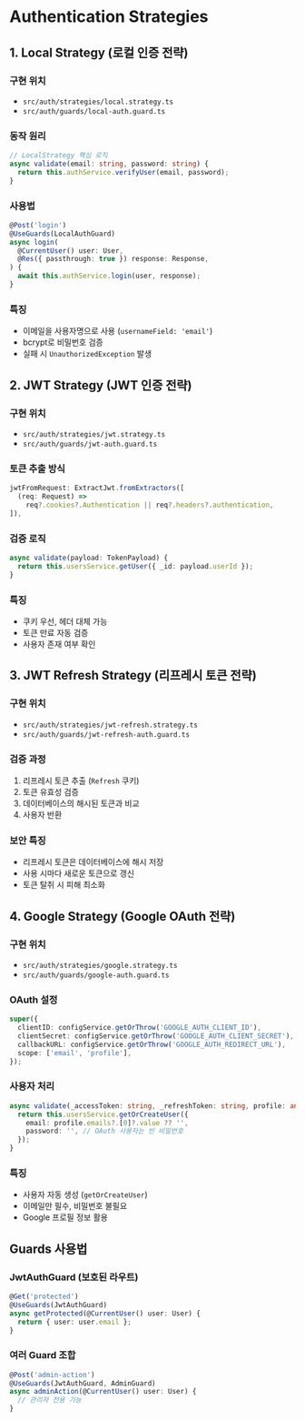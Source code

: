 # Authentication Strategies

## 1. Local Strategy (로컬 인증 전략)

### 구현 위치
- `src/auth/strategies/local.strategy.ts`
- `src/auth/guards/local-auth.guard.ts`

### 동작 원리
```typescript
// LocalStrategy 핵심 로직
async validate(email: string, password: string) {
  return this.authService.verifyUser(email, password);
}
```

### 사용법
```typescript
@Post('login')
@UseGuards(LocalAuthGuard)
async login(
  @CurrentUser() user: User,
  @Res({ passthrough: true }) response: Response,
) {
  await this.authService.login(user, response);
}
```

### 특징
- 이메일을 사용자명으로 사용 (`usernameField: 'email'`)
- bcrypt로 비밀번호 검증
- 실패 시 `UnauthorizedException` 발생

## 2. JWT Strategy (JWT 인증 전략)

### 구현 위치
- `src/auth/strategies/jwt.strategy.ts`
- `src/auth/guards/jwt-auth.guard.ts`

### 토큰 추출 방식
```typescript
jwtFromRequest: ExtractJwt.fromExtractors([
  (req: Request) =>
    req?.cookies?.Authentication || req?.headers?.authentication,
]),
```

### 검증 로직
```typescript
async validate(payload: TokenPayload) {
  return this.usersService.getUser({ _id: payload.userId });
}
```

### 특징
- 쿠키 우선, 헤더 대체 가능
- 토큰 만료 자동 검증
- 사용자 존재 여부 확인

## 3. JWT Refresh Strategy (리프레시 토큰 전략)

### 구현 위치
- `src/auth/strategies/jwt-refresh.strategy.ts`
- `src/auth/guards/jwt-refresh-auth.guard.ts`

### 검증 과정
1. 리프레시 토큰 추출 (`Refresh` 쿠키)
2. 토큰 유효성 검증
3. 데이터베이스의 해시된 토큰과 비교
4. 사용자 반환

### 보안 특징
- 리프레시 토큰은 데이터베이스에 해시 저장
- 사용 시마다 새로운 토큰으로 갱신
- 토큰 탈취 시 피해 최소화

## 4. Google Strategy (Google OAuth 전략)

### 구현 위치
- `src/auth/strategies/google.strategy.ts`
- `src/auth/guards/google-auth.guard.ts`

### OAuth 설정
```typescript
super({
  clientID: configService.getOrThrow('GOOGLE_AUTH_CLIENT_ID'),
  clientSecret: configService.getOrThrow('GOOGLE_AUTH_CLIENT_SECRET'),
  callbackURL: configService.getOrThrow('GOOGLE_AUTH_REDIRECT_URL'),
  scope: ['email', 'profile'],
});
```

### 사용자 처리
```typescript
async validate(_accessToken: string, _refreshToken: string, profile: any) {
  return this.usersService.getOrCreateUser({
    email: profile.emails?.[0]?.value ?? '',
    password: '', // OAuth 사용자는 빈 비밀번호
  });
}
```

### 특징
- 사용자 자동 생성 (`getOrCreateUser`)
- 이메일만 필수, 비밀번호 불필요
- Google 프로필 정보 활용

## Guards 사용법

### JwtAuthGuard (보호된 라우트)
```typescript
@Get('protected')
@UseGuards(JwtAuthGuard)
async getProtected(@CurrentUser() user: User) {
  return { user: user.email };
}
```

### 여러 Guard 조합
```typescript
@Post('admin-action')
@UseGuards(JwtAuthGuard, AdminGuard)
async adminAction(@CurrentUser() user: User) {
  // 관리자 전용 기능
}
```